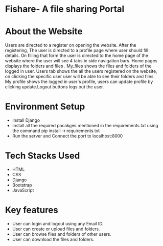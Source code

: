 
# Fishare- A file sharing Portal

# About the Website 

Users are directed to a register on opening the website. After the registering, The user is directed to a profile page where user should fill details. On filling that form the user is directed to the home page of the website where the user will see 4 tabs in side navigation bars. Home pages displays the folders and files . My_files shows the files and folders of the logged in user. Users tab shows the all the users registered on the website, on clicking the specific user user will be able to see their folders and files. My profile shows the logged in user's profile, users can update profile by clicking update.Logout buttons logs out the user.

# Environment Setup

*  Install Django
*  Install all the required pacakges mentioned in the requirements.txt using the command pip install -r requirements.txt
*  Run the server and Connect the port to localhost:8000

# Tech Stacks Used

*  HTML
*  CSS
*  Django
*  Bootstrap
* JavaScript

# Key features

* User can login and logout using any Email ID.
* User can create or upload files and folders.
* User can browse files and folders of other users.
* User can download the files and folders.
